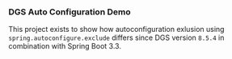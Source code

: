 ### DGS Auto Configuration Demo

This project exists to show how autoconfiguration exlusion using `spring.autoconfigure.exclude` differs since DGS version `8.5.4` in combination with Spring Boot 3.3.
